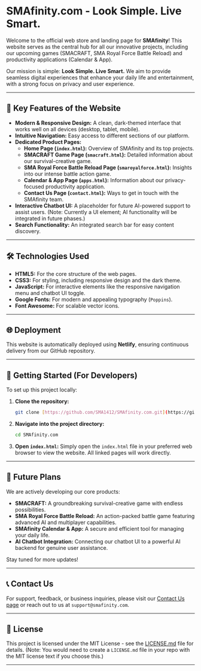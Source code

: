 # SMAfinity.com - Look Simple. Live Smart.

Welcome to the official web store and landing page for **SMAfinity**! This website serves as the central hub for all our innovative projects, including our upcoming games (SMACRAFT, SMA Royal Force Battle Reload) and productivity applications (Calendar & App).

Our mission is simple: **Look Simple. Live Smart.** We aim to provide seamless digital experiences that enhance your daily life and entertainment, with a strong focus on privacy and user experience.

---

## 🚀 Key Features of the Website

* **Modern & Responsive Design:** A clean, dark-themed interface that works well on all devices (desktop, tablet, mobile).
* **Intuitive Navigation:** Easy access to different sections of our platform.
* **Dedicated Product Pages:**
    * **Home Page (`index.html`):** Overview of SMAfinity and its top projects.
    * **SMACRAFT Game Page (`smacraft.html`):** Detailed information about our survival-creative game.
    * **SMA Royal Force Battle Reload Page (`smaroyalforce.html`):** Insights into our intense battle action game.
    * **Calendar & App Page (`apps.html`):** Information about our privacy-focused productivity application.
    * **Contact Us Page (`contact.html`):** Ways to get in touch with the SMAfinity team.
* **Interactive Chatbot UI:** A placeholder for future AI-powered support to assist users. (Note: Currently a UI element; AI functionality will be integrated in future phases.)
* **Search Functionality:** An integrated search bar for easy content discovery.

---

## 🛠️ Technologies Used

* **HTML5:** For the core structure of the web pages.
* **CSS3:** For styling, including responsive design and the dark theme.
* **JavaScript:** For interactive elements like the responsive navigation menu and chatbot UI toggle.
* **Google Fonts:** For modern and appealing typography (`Poppins`).
* **Font Awesome:** For scalable vector icons.

---

## 🌐 Deployment

This website is automatically deployed using **Netlify**, ensuring continuous delivery from our GitHub repository.

---

## 🚀 Getting Started (For Developers)

To set up this project locally:

1.  **Clone the repository:**
    ```bash
    git clone [https://github.com/SMA1412/SMAfinity.com.git](https://github.com/SMA1412/SMAfinity.com.git)
    ```
2.  **Navigate into the project directory:**
    ```bash
    cd SMAfinity.com
    ```
3.  **Open `index.html`:** Simply open the `index.html` file in your preferred web browser to view the website. All linked pages will work directly.

---

## 🔮 Future Plans

We are actively developing our core products:

* **SMACRAFT:** A groundbreaking survival-creative game with endless possibilities.
* **SMA Royal Force Battle Reload:** An action-packed battle game featuring advanced AI and multiplayer capabilities.
* **SMAfinity Calendar & App:** A secure and efficient tool for managing your daily life.
* **AI Chatbot Integration:** Connecting our chatbot UI to a powerful AI backend for genuine user assistance.

Stay tuned for more updates!

---

## 📞 Contact Us

For support, feedback, or business inquiries, please visit our [Contact Us page](https://smafinity.com/contact.html) or reach out to us at `support@smafinity.com`.

---

## 📜 License

This project is licensed under the MIT License - see the [LICENSE.md](LICENSE.md) file for details.
(Note: You would need to create a `LICENSE.md` file in your repo with the MIT license text if you choose this.)

---
